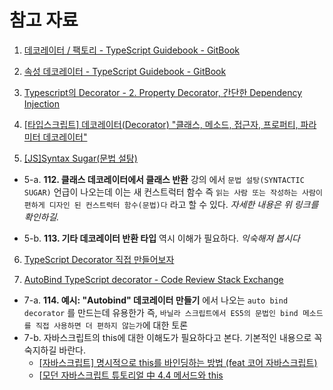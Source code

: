 

# 참고 자료
1. [데코레이터 / 팩토리 - TypeScript Guidebook - GitBook](https://yamoo9.gitbook.io/typescript/decorator/factory)

2. [속성 데코레이터 - TypeScript Guidebook - GitBook](https://yamoo9.gitbook.io/typescript/decorator/properties)

3. [Typescript의 Decorator - 2. Property Decorator, 간단한 Dependency Injection](https://partnerjun.tistory.com/62)

4. [[타입스크립트] 데코레이터(Decorator) "클래스, 메소드, 접근자, 프로퍼티, 파라미터 데코레이터" ](https://fe-churi.tistory.com/41)

5. [[JS]Syntax Sugar(문법 설탕)](https://dkje.github.io/2020/09/02/SyntaxSugar/)

- 5-a. __112. 클래스 데코레이터에서 클래스 반환__ 강의 에서 `문법 설탕(SYNTACTIC SUGAR)` 언급이 나오는데 이는 새 컨스트럭터 함수 즉 `읽는 사람 또는 작성하는 사람이 편하게 디자인 된 컨스트럭터 함수(문법)다` 라고 할 수 있다. _자세한 내용은 위 링크를 확인하길._

- 5-b. __113. 기타 데코레이터 반환 타입__ 역시 이해가 필요하다. _익숙해져 봅시다_

6. [TypeScript Decorator 직접 만들어보자](https://dparkjm.com/typescript-decorators)

7. [AutoBind TypeScript decorator - Code Review Stack Exchange](https://codereview.stackexchange.com/questions/272199/autobind-typescript-decorator)
- 7-a. __114. 예시: "Autobind" 데코레이터 만들기__ 에서 나오는 `auto bind decorator` 를 만드는데 유용한가 즉, `바닐라 스크립트에서 ES5의 문법인 bind 메소드를 직접 사용하면 더 편하지 않는가`에 대한 토론
- 7-b. 자바스크립트의 this에 대한 이해도가 필요하다고 본다. 기본적인 내용으로 꼭 숙지하길 바란다. 
  - [[자바스크립트] 명시적으로 this를 바인딩하는 방법 (feat 코어 자바스크립트)](https://overcome-the-limits.tistory.com/348)
  - [[모던 자바스크립트 튜토리얼 中 4.4 메서드와 this](https://ko.javascript.info/object-methods)